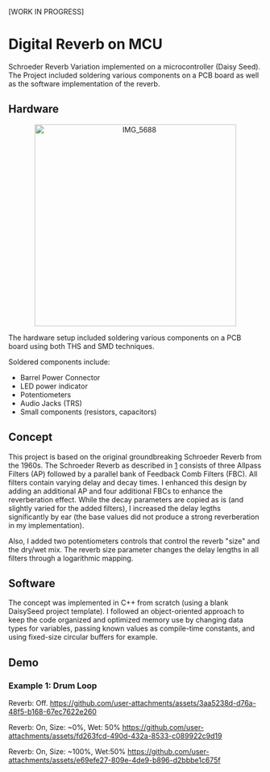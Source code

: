 [WORK IN PROGRESS]

# Digital Reverb on MCU
Schroeder Reverb Variation implemented on a microcontroller (Daisy Seed). The Project included soldering various components on a PCB board as well as the software implementation of the reverb. 

## Hardware
<p align="center">
  <img src="https://github.com/user-attachments/assets/53c19c0d-a246-4ece-9cc3-dd77a06c6dfb"
       alt="IMG_5688"
       width="400"/>
</p>

The hardware setup included soldering various components on a PCB board using both THS and SMD techniques.

Soldered components include:
- Barrel Power Connector
- LED power indicator
- Potentiometers
- Audio Jacks (TRS)
- Small components (resistors, capacitors)

## Concept
This project is based on the original groundbreaking Schroeder Reverb from the 1960s. The Schroeder Reverb as described in [1] consists of three Allpass Filters (AP) followed by a parallel bank of Feedback Comb Filters (FBC). All filters contain varying delay and decay times. I enhanced this design by adding an additional AP and four additional FBCs to enhance the reverberation effect. While the decay parameters are copied as is (and slightly varied for the added filters), I increased the delay legths significantly by ear (the base values did not produce a strong reverberation in my implementation).

Also, I added two potentiometers controls that control the reverb "size" and the dry/wet mix. The reverb size parameter changes the delay lengths in all filters through a logarithmic mapping. 

## Software
The concept was implemented in C++ from scratch (using a blank DaisySeed project template). I followed an object-oriented approach to keep the code organized and optimized memory use by changing data types for variables, passing known values as compile-time constants, and using fixed-size circular buffers for example.

## Demo

### Example 1: Drum Loop

Reverb: Off.
https://github.com/user-attachments/assets/3aa5238d-d76a-48f5-b168-67ec7622e260

Reverb: On, Size: ~0%, Wet: 50%
https://github.com/user-attachments/assets/fd263fcd-490d-432a-8533-c089922c9d19

Reverb: On, Size: ~100%, Wet:50%
https://github.com/user-attachments/assets/e69efe27-809e-4de9-b896-d2bbbe1c675f



[1]: https://ccrma.stanford.edu/~jos/pasp/Schroeder_Reverberators.html
